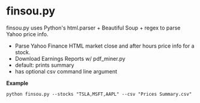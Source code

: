 # finsou.py

finsou.py uses Python's html.parser + Beautiful Soup + regex to parse Yahoo price info.

- Parse Yahoo Finance HTML market close and after hours price info for a stock.
- Download Earnings Reports w/ pdf_miner.py
- default: prints summary
- has optional csv command line argument

**Example**
```
python finsou.py --stocks "TSLA,MSFT,AAPL" --csv "Prices Summary.csv"
```
